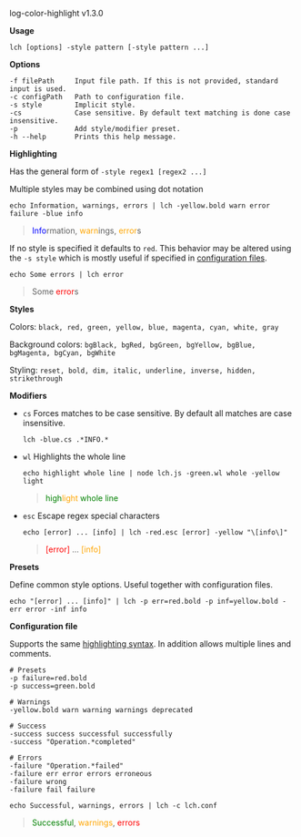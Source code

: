 log-color-highlight v1.3.0

**Usage**

```lch [options] -style pattern [-style pattern ...]```

**Options**
```
-f filePath     Input file path. If this is not provided, standard input is used.
-c configPath   Path to configuration file.
-s style        Implicit style.
-cs             Case sensitive. By default text matching is done case insensitive.
-p              Add style/modifier preset.
-h --help       Prints this help message.
```

<a name="highlighting"></a>
**Highlighting**

Has the general form of ```-style regex1 [regex2 ...]```

Multiple styles may be combined using dot notation

```
echo Information, warnings, errors | lch -yellow.bold warn error failure -blue info
```

> <span style="color:blue">Info</span>rmation, <span style="color:orange">warn</span>ings, <span style="color:orange">error</span>s

If no style is specified it defaults to ```red```. This behavior may be altered using the ```-s style``` which is mostly useful if specified in [configuration files](#config-file).

```
echo Some errors | lch error
```

> Some <span style="color:red">error</span>s

**Styles**

Colors: ```black, red, green, yellow, blue, magenta, cyan, white, gray```

Background colors: ```bgBlack, bgRed, bgGreen, bgYellow, bgBlue, bgMagenta, bgCyan, bgWhite```

Styling: ```reset, bold, dim, italic, underline, inverse, hidden, strikethrough```

**Modifiers**

* ```cs``` Forces matches to be case sensitive. By default all matches are case insensitive.
  ```
  lch -blue.cs .*INFO.*
  ```

* ```wl``` Highlights the whole line
  ```
  echo highlight whole line | node lch.js -green.wl whole -yellow light
  ```
  > <span style="color:green">high</span><span style="color:orange">light</span><span style="color:green"> whole line</span>
* ```esc```  Escape regex special characters
  ```
  echo [error] ... [info] | lch -red.esc [error] -yellow "\[info\]"
  ```
  > <span style="color:red">[error]</span> ... <span style="color:orange">[info]</span>


**Presets**

Define common style options. Useful together with configuration files.

```
echo "[error] ... [info]" | lch -p err=red.bold -p inf=yellow.bold -err error -inf info
```

<a name="config-file"></a>
**Configuration file**

Supports the same [highlighting syntax](#highlighting). In addition allows multiple lines and comments.

```
# Presets
-p failure=red.bold
-p success=green.bold

# Warnings
-yellow.bold warn warning warnings deprecated

# Success
-success success successful successfully
-success "Operation.*completed"

# Errors
-failure "Operation.*failed"
-failure err error errors erroneous
-failure wrong
-failure fail failure
```

```
echo Successful, warnings, errors | lch -c lch.conf
```
> <span style="color:green">Successful</span>, <span style="color:orange">warnings</span>, <span style="color:red">errors</span>
